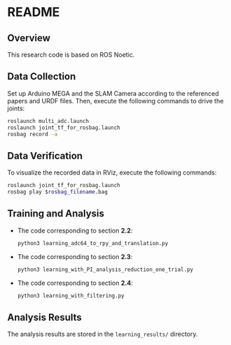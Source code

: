  # README

## Overview
This research code is based on ROS Noetic.

## Data Collection
Set up Arduino MEGA and the SLAM Camera according to the referenced papers and URDF files. Then, execute the following commands to drive the joints:

```sh
roslaunch multi_adc.launch
roslaunch joint_tf_for_rosbag.launch
rosbag record -a
```

## Data Verification
To visualize the recorded data in RViz, execute the following commands:

```sh
roslaunch joint_tf_for_rosbag.launch
rosbag play $rosbag_filename.bag
```

## Training and Analysis
- The code corresponding to section **2.2**:
  ```sh
  python3 learning_adc64_to_rpy_and_translation.py
  ```
- The code corresponding to section **2.3**:
  ```sh
  python3 learning_with_PI_analysis_reduction_one_trial.py
  ```
- The code corresponding to section **2.4**:
  ```sh
  python3 learning_with_filtering.py
  ```

## Analysis Results
The analysis results are stored in the `learning_results/` directory.


